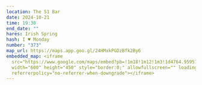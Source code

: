 ```yaml
---
location: The 51 Bar
date: 2024-10-21
time: 19:30
end_date: ""
hares: Irish Spring
hash: I ♥ Monday
number: "373"
map_url: https://maps.app.goo.gl/24HMxkPGDzBfk2By6
embedded_map: <iframe
  src="https://www.google.com/maps/embed?pb=!1m18!1m12!1m3!1d4764.959511904603!2d-6.247356506484336!3d53.33466770082746!2m3!1f0!2f0!3f0!3m2!1i1024!2i768!4f13.1!3m3!1m2!1s0x48670ebe3b86a749%3A0x7f2b398eee50a6f0!2sThe%2051%20Bar!5e0!3m2!1sen!2sie!4v1726864389139!5m2!1sen!2sie"
  width="600" height="450" style="border:0;" allowfullscreen="" loading="lazy"
  referrerpolicy="no-referrer-when-downgrade"></iframe>
---
```

